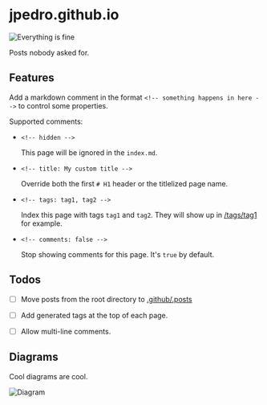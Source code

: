 # jpedro.github.io

![Everything is fine](https://img.shields.io/badge/This_shit_is_amazing-Even_more_amazing:_you_are_reading_this!-brightgreen)

Posts nobody asked for.


## Features

Add a markdown comment in the format `<!-- something happens in here -->`
to control some properties.

Supported comments:

- `<!-- hidden -->`

  This page will be ignored in the `index.md`.

- `<!-- title: My custom title -->`

  Override both the first `# H1` header or the titlelized page name.

- `<!-- tags: tag1, tag2 -->`

  Index this page with tags `tag1` and `tag2`. They will show up in
  [/tags/tag1](/tags/tag1) for example.

- `<!-- comments: false -->`

  Stop showing comments for this page. It's `true` by default.


## Todos

- [ ] Move posts from the root directory to [.github/.posts](.github/.posts)
- [ ] Add generated tags at the top of each page.
- [ ] Allow multi-line comments.


## Diagrams

Cool diagrams are cool.
<!-- From https://lucid.app/lucidchart/361e54e9-baa3-4aa1-a592-e63bebc0605f/edit -->

![Diagram](https://lucid.app/publicSegments/view/464a0cc4-db0f-4cdb-9857-205a3b6c84c1/image.png)
